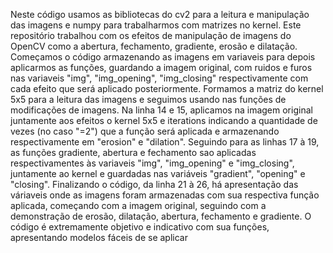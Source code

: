 Neste código usamos as bibliotecas do cv2 para a leitura e manipulação das imagens e numpy para trabalharmos com matrizes no kernel. Este repositório trabalhou com os efeitos de manipulação de imagens do OpenCV como a abertura, fechamento, gradiente, erosão e dilatação. Começamos o código armazenando as imagens em variaveis para depois aplicarmos as funções, guardando a imagem original, com ruidos e furos nas variaveis "img", "img_opening", "img_closing" respectivamente com cada efeito que será aplicado posteriormente. Formamos a matriz do kernel 5x5 para a leitura das imagens e seguimos usando nas funções de modificações de imagens. 
  Na linha 14 e 15, aplicamos na imagem original juntamente aos efeitos o kernel 5x5 e iterations indicando a quantidade de vezes (no caso "=2") que a função será aplicada e armazenando respectivamente em "erosion" e "dilation". Seguindo para as linhas 17 à 19, as funções gradiente, abertura e fechamento sao aplicadas respectivamentes às variaveis "img", "img_opening" e "img_closing", juntamente ao kernel e guardadas nas variáveis "gradient", "opening" e "closing". Finalizando o código, da linha 21 à 26, há apresentação das váriaveis onde as imagens foram armazenadas com sua respectiva função aplicada, começando com a imagem original, seguindo com a demonstração de erosão, dilatação, abertura, fechamento e gradiente.
  O código é extremamente objetivo e indicativo com sua funções, apresentando modelos fáceis de se aplicar
